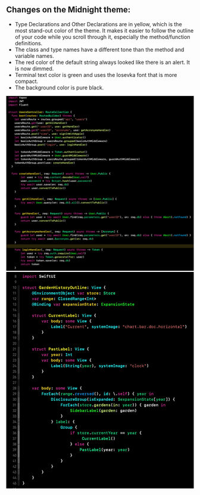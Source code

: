 ## Changes on the Midnight theme:
* Type Declarations and Other Declarations are in yellow, which is the most stand-out color of the theme. It makes it easier to follow the outline of your code while you scroll through it, especially the method/function definitions.
* The class and type names have a different tone than the method and variable names.
* The red color of the default string always looked like there is an alert. It is now dimmed.
* Terminal text color is green and uses the Iosevka font that is more compact.
* The background color is pure black.

![](screenshots/vapor_userscontroller.png)
![](screenshots/swiftui_garden.png)
